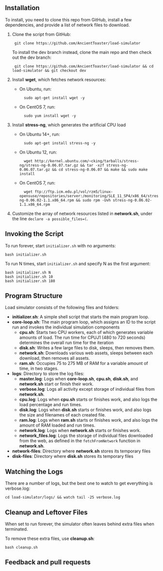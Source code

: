 ## Installation ##

To install, you need to clone this repo from GitHub, install a few dependencies, and provide a list of network files to download.

1. Clone the script from GitHub:

        git clone https://github.com/AncientToaster/load-simulator

    To install the dev branch instead, clone the main repo and then check out the dev branch:

        git clone https://github.com/AncientToaster/load-simulator && cd load-simulator && git checkout dev

1. Install **wget**, which fetches network resources:
    + On Ubuntu, run:

            sudo apt-get install wget -y

    + On CentOS 7, run:

            sudo yum install wget -y

2. Install **stress-ng**, which generates the artificial CPU load
    + On Ubuntu 14+, run:

            sudo apt-get install stress-ng -y
        
    + On Ubuntu 12, run:

            wget http://kernel.ubuntu.com/~cking/tarballs/stress-ng/stress-ng-0.06.07.tar.gz && tar -xzf stress-ng-0.06.07.tar.gz && cd stress-ng-0.06.07 && make && sudo make install

    + On CentOS 7, run:

            wget ftp://ftp.icm.edu.pl/vol/rzm5/linux-opensuse/repositories/server:/monitoring/SLE_11_SP4/x86_64/stress-ng-0.06.02-1.1.x86_64.rpm && sudo rpm -Uvh stress-ng-0.06.02-1.1.x86_64.rpm

3. Customize the array of network resources listed in **network.sh**, under the line `declare -a possible_files=(`.

## Invoking the Script ##

To run forever, start `initializer.sh` with no arguments:

    bash initializer.sh

To run N times, start `initializer.sh` and specify N as the first argument:

    bash initializer.sh N
    bash initializer.sh 10
    bash initializer.sh 180

## Program Structure ##

Load simulator consists of the following files and folders:

+ **initializer.sh**: A simple shell script that starts the main program loop.
+ **core-loop.sh**: The main program loop, which assigns an ID to the script run and invokes the individual simulation components
    + **cpu.sh**: Starts two CPU workers, each of which generates variable amounts of load. The run time for CPUJ1 (480 to 720 seconds) determines the overall run time for the iteration
    + **disk.sh**: Writes a few large files to disk, sleeps, then removes them.
    + **network.sh**: Downloads various web assets, sleeps between each download, then removes all assets.
    + **ram.sh**: Occupies 75 to 275 MB of RAM for a variable amount of time, in two stages.
+ **logs**: Directory to store the log files:
    + **master.log**: Logs when **core-loop.sh**, **cpu.sh**, **disk.sh**, and **network.sh** start or finish their work.
    + **verbose.log**: Logs all activity except storage of individual files from **network.sh**.
    + **cpu.log**: Logs when **cpu.sh** starts or finishes work, and also logs the load percentage and run times.
    + **disk.log**: Logs when **disk.sh** starts or finishes work, and also logs the size and filenames of each created file.
    + **ram.log**: Logs when **ram.sh** starts or finishes work, and also logs the amount of RAM loaded and run times.
    + **network.log**: Logs when **network.sh** starts or finishes work.
    + **network_files.log**: Logs the storage of individual files downloaded from the web, as defined in the `fetchFromNetwork` function in **network.sh**.
+ **network-files**: Directory where **network.sh** stores its temporary files
+ **disk-files**: Directory where **disk.sh** stores its temporary files

## Watching the Logs ##

There are a number of logs, but the best one to watch to get everything is verbose.log:

    cd load-simulator/logs/ && watch tail -25 verbose.log 

## Cleanup and Leftover Files ##

When set to run forever, the simulator often leaves behind extra files when terminated. 

To remove these extra files, use **cleanup.sh**:

    bash cleanup.sh

## Feedback and pull requests ##
